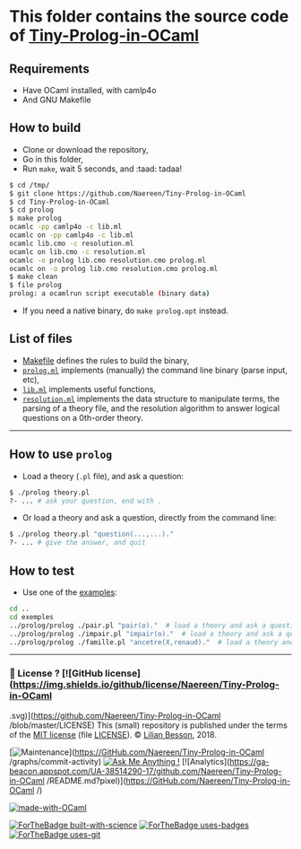 # This folder contains the source code of [Tiny-Prolog-in-OCaml](https://github.com/Naereen/Tiny-Prolog-in-OCaml)

## Requirements
- Have OCaml installed, with camlp4o
- And GNU Makefile

## How to build
- Clone or download the repository,
- Go in this folder,
- Run `make`, wait 5 seconds, and :taad: tadaa!

```bash
$ cd /tmp/
$ git clone https://github.com/Naereen/Tiny-Prolog-in-OCaml
$ cd Tiny-Prolog-in-OCaml
$ cd prolog
$ make prolog
ocamlc -pp camlp4o -c lib.ml
ocamlc on -pp camlp4o -c lib.ml
ocamlc lib.cmo -c resolution.ml
ocamlc on lib.cmo -c resolution.ml
ocamlc -o prolog lib.cmo resolution.cmo prolog.ml
ocamlc on -o prolog lib.cmo resolution.cmo prolog.ml
$ make clean
$ file prolog
prolog: a ocamlrun script executable (binary data)
```

- If you need a native binary, do `make prolog.opt` instead.

## List of files
- [Makefile](Makefile) defines the rules to build the binary,
- [`prolog.ml`](prolog.ml) implements (manually) the command line binary (parse input, etc),
- [`lib.ml`](lib.ml) implements useful functions,
- [`resolution.ml`](resolution.ml) implements the data structure to manipulate terms, the parsing of a theory file, and the resolution algorithm to answer logical questions on a 0th-order theory.

---

## How to use `prolog`
- Load a theory (`.pl` file), and ask a question:
```bash
$ ./prolog theory.pl
?- ... # ask your question, end with .
```

- Or load a theory and ask a question, directly from the command line:
```bash
$ ./prolog theory.pl "question(...,...)."
?- ... # give the answer, and quit
```

## How to test
- Use one of the [examples](../exemples/):

```bash
cd ..
cd exemples
../prolog/prolog ./pair.pl "pair(o)."  # load a theory and ask a question
../prolog/prolog ./impair.pl "impair(o)."  # load a theory and ask a question
../prolog/prolog ./famille.pl "ancetre(X,renaud)."  # load a theory and ask a question
```

---

### :scroll: License ? [![GitHub license](https://img.shields.io/github/license/Naereen/Tiny-Prolog-in-OCaml
.svg)](https://github.com/Naereen/Tiny-Prolog-in-OCaml
/blob/master/LICENSE)
This (small) repository is published under the terms of the [MIT license](http://lbesson.mit-license.org/) (file [LICENSE](LICENSE)).
© [Lilian Besson](https://GitHub.com/Naereen), 2018.

[![Maintenance](https://img.shields.io/badge/Maintained%3F-yes-green.svg)](https://GitHub.com/Naereen/Tiny-Prolog-in-OCaml
/graphs/commit-activity)
[![Ask Me Anything !](https://img.shields.io/badge/Ask%20me-anything-1abc9c.svg)](https://GitHub.com/Naereen/Tiny-Prolog-in-OCaml
)
[![Analytics](https://ga-beacon.appspot.com/UA-38514290-17/github.com/Naereen/Tiny-Prolog-in-OCaml
/README.md?pixel)](https://GitHub.com/Naereen/Tiny-Prolog-in-OCaml
/)

[![made-with-OCaml](https://img.shields.io/badge/Made%20with-OCaml-1f425f.svg)](https://ocaml.org/)

[![ForTheBadge built-with-science](http://ForTheBadge.com/images/badges/built-with-science.svg)](https://GitHub.com/Naereen/)
[![ForTheBadge uses-badges](http://ForTheBadge.com/images/badges/uses-badges.svg)](http://ForTheBadge.com)
[![ForTheBadge uses-git](http://ForTheBadge.com/images/badges/uses-git.svg)](https://GitHub.com/)
